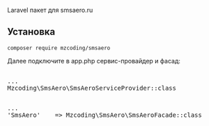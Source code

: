 Laravel пакет для smsaero.ru

<h2>Установка</h2>
<code>composer require mzcoding/smsaero</code>

Далее подключите в app.php сервис-провайдер и фасад:

<pre><span class="pl-s"><span class="pl-pds">
...
Mzcoding\SmsAero\SmsAeroServiceProvider::class
</span></span></pre>
<pre><span class="pl-s"><span class="pl-pds">
...
'SmsAero'    => Mzcoding\SmsAero\SmsAeroFacade::class
</span></span></pre>
